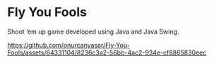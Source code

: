 # Fly You Fools
Shoot ‘em up game developed using Java and Java Swing.

https://github.com/onurcanyasar/Fly-You-Fools/assets/64331104/8236c3a2-56bb-4ac2-934e-cf8865830eec

